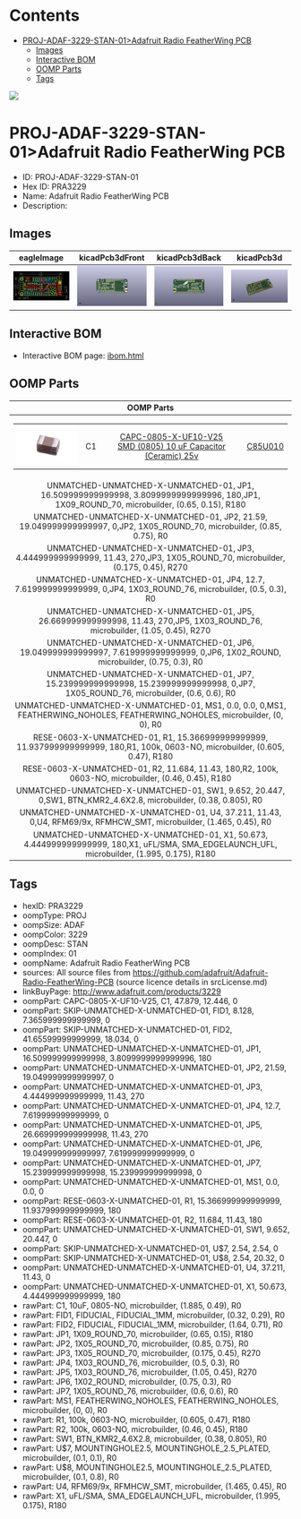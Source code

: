 



Contents
========

* [PROJ-ADAF-3229-STAN-01>Adafruit Radio FeatherWing PCB](#proj-adaf-3229-stan-01adafruit-radio-featherwing-pcb)
	* [Images](#images)
	* [Interactive BOM](#interactive-bom)
	* [OOMP Parts](#oomp-parts)
	* [Tags](#tags)
  
![][im]
# PROJ-ADAF-3229-STAN-01>Adafruit Radio FeatherWing PCB

- ID: PROJ-ADAF-3229-STAN-01
- Hex ID: PRA3229
- Name: Adafruit Radio FeatherWing PCB
- Description: 

## Images
  
  

|eagleImage|kicadPcb3dFront|kicadPcb3dBack|kicadPcb3d|
| :---: | :---: | :---: | :---: |
|[![eagleImage](eagleImage_140.png)](eagleImage_600.png)|[![kicadPcb3dFront](kicadPcb3dFront_140.png)](kicadPcb3dFront_600.png)|[![kicadPcb3dBack](kicadPcb3dBack_140.png)](kicadPcb3dBack_600.png)|[![kicadPcb3d](kicadPcb3d_140.png)](kicadPcb3d_600.png)|

## Interactive BOM

- Interactive BOM page: [ibom.html](kicad/bom/ibom.html)

## OOMP Parts
  

|OOMP Parts|
| :---: |
|<table><tr><td>![CAPC-0805-X-UF10-V25](https://raw.githubusercontent.com/oomlout/oomlout_OOMP_parts/main/CAPC-0805-X-UF10-V25/image_140.jpg)</td><td> C1</td><td>[CAPC-0805-X-UF10-V25<br>SMD (0805) 10 uF Capacitor (Ceramic) 25v](https://github.com/oomlout/oomlout_OOMP_parts/tree/main/CAPC-0805-X-UF10-V25/)</td><td>[C85U010](https://github.com/oomlout/oomlout_OOMP_parts/tree/main/CAPC-0805-X-UF10-V25/)</td></tr></table>|
|UNMATCHED-UNMATCHED-X-UNMATCHED-01, JP1, 16.509999999999998, 3.8099999999999996, 180,JP1, 1X09_ROUND_70, microbuilder, (0.65, 0.15), R180|
|UNMATCHED-UNMATCHED-X-UNMATCHED-01, JP2, 21.59, 19.049999999999997, 0,JP2, 1X05_ROUND_70, microbuilder, (0.85, 0.75), R0|
|UNMATCHED-UNMATCHED-X-UNMATCHED-01, JP3, 4.444999999999999, 11.43, 270,JP3, 1X05_ROUND_70, microbuilder, (0.175, 0.45), R270|
|UNMATCHED-UNMATCHED-X-UNMATCHED-01, JP4, 12.7, 7.619999999999999, 0,JP4, 1X03_ROUND_76, microbuilder, (0.5, 0.3), R0|
|UNMATCHED-UNMATCHED-X-UNMATCHED-01, JP5, 26.669999999999998, 11.43, 270,JP5, 1X03_ROUND_76, microbuilder, (1.05, 0.45), R270|
|UNMATCHED-UNMATCHED-X-UNMATCHED-01, JP6, 19.049999999999997, 7.619999999999999, 0,JP6, 1X02_ROUND, microbuilder, (0.75, 0.3), R0|
|UNMATCHED-UNMATCHED-X-UNMATCHED-01, JP7, 15.239999999999998, 15.239999999999998, 0,JP7, 1X05_ROUND_76, microbuilder, (0.6, 0.6), R0|
|UNMATCHED-UNMATCHED-X-UNMATCHED-01, MS1, 0.0, 0.0, 0,MS1, FEATHERWING_NOHOLES, FEATHERWING_NOHOLES, microbuilder, (0, 0), R0|
|RESE-0603-X-UNMATCHED-01, R1, 15.366999999999999, 11.937999999999999, 180,R1, 100k, 0603-NO, microbuilder, (0.605, 0.47), R180|
|RESE-0603-X-UNMATCHED-01, R2, 11.684, 11.43, 180,R2, 100k, 0603-NO, microbuilder, (0.46, 0.45), R180|
|UNMATCHED-UNMATCHED-X-UNMATCHED-01, SW1, 9.652, 20.447, 0,SW1, BTN_KMR2_4.6X2.8, microbuilder, (0.38, 0.805), R0|
|UNMATCHED-UNMATCHED-X-UNMATCHED-01, U4, 37.211, 11.43, 0,U4, RFM69/9x, RFMHCW_SMT, microbuilder, (1.465, 0.45), R0|
|UNMATCHED-UNMATCHED-X-UNMATCHED-01, X1, 50.673, 4.444999999999999, 180,X1, uFL/SMA, SMA_EDGELAUNCH_UFL, microbuilder, (1.995, 0.175), R180|

## Tags

- hexID: PRA3229
- oompType: PROJ
- oompSize: ADAF
- oompColor: 3229
- oompDesc: STAN
- oompIndex: 01
- oompName: Adafruit Radio FeatherWing PCB
- sources: All source files from https://github.com/adafruit/Adafruit-Radio-FeatherWing-PCB (source licence details in srcLicense.md)
- linkBuyPage: http://www.adafruit.com/products/3229
- oompPart: CAPC-0805-X-UF10-V25, C1, 47.879, 12.446, 0
- oompPart: SKIP-UNMATCHED-X-UNMATCHED-01, FID1, 8.128, 7.365999999999999, 0
- oompPart: SKIP-UNMATCHED-X-UNMATCHED-01, FID2, 41.65599999999999, 18.034, 0
- oompPart: UNMATCHED-UNMATCHED-X-UNMATCHED-01, JP1, 16.509999999999998, 3.8099999999999996, 180
- oompPart: UNMATCHED-UNMATCHED-X-UNMATCHED-01, JP2, 21.59, 19.049999999999997, 0
- oompPart: UNMATCHED-UNMATCHED-X-UNMATCHED-01, JP3, 4.444999999999999, 11.43, 270
- oompPart: UNMATCHED-UNMATCHED-X-UNMATCHED-01, JP4, 12.7, 7.619999999999999, 0
- oompPart: UNMATCHED-UNMATCHED-X-UNMATCHED-01, JP5, 26.669999999999998, 11.43, 270
- oompPart: UNMATCHED-UNMATCHED-X-UNMATCHED-01, JP6, 19.049999999999997, 7.619999999999999, 0
- oompPart: UNMATCHED-UNMATCHED-X-UNMATCHED-01, JP7, 15.239999999999998, 15.239999999999998, 0
- oompPart: UNMATCHED-UNMATCHED-X-UNMATCHED-01, MS1, 0.0, 0.0, 0
- oompPart: RESE-0603-X-UNMATCHED-01, R1, 15.366999999999999, 11.937999999999999, 180
- oompPart: RESE-0603-X-UNMATCHED-01, R2, 11.684, 11.43, 180
- oompPart: UNMATCHED-UNMATCHED-X-UNMATCHED-01, SW1, 9.652, 20.447, 0
- oompPart: SKIP-UNMATCHED-X-UNMATCHED-01, U$7, 2.54, 2.54, 0
- oompPart: SKIP-UNMATCHED-X-UNMATCHED-01, U$8, 2.54, 20.32, 0
- oompPart: UNMATCHED-UNMATCHED-X-UNMATCHED-01, U4, 37.211, 11.43, 0
- oompPart: UNMATCHED-UNMATCHED-X-UNMATCHED-01, X1, 50.673, 4.444999999999999, 180
- rawPart: C1, 10uF, 0805-NO, microbuilder, (1.885, 0.49), R0
- rawPart: FID1, FIDUCIAL, FIDUCIAL_1MM, microbuilder, (0.32, 0.29), R0
- rawPart: FID2, FIDUCIAL, FIDUCIAL_1MM, microbuilder, (1.64, 0.71), R0
- rawPart: JP1, 1X09_ROUND_70, microbuilder, (0.65, 0.15), R180
- rawPart: JP2, 1X05_ROUND_70, microbuilder, (0.85, 0.75), R0
- rawPart: JP3, 1X05_ROUND_70, microbuilder, (0.175, 0.45), R270
- rawPart: JP4, 1X03_ROUND_76, microbuilder, (0.5, 0.3), R0
- rawPart: JP5, 1X03_ROUND_76, microbuilder, (1.05, 0.45), R270
- rawPart: JP6, 1X02_ROUND, microbuilder, (0.75, 0.3), R0
- rawPart: JP7, 1X05_ROUND_76, microbuilder, (0.6, 0.6), R0
- rawPart: MS1, FEATHERWING_NOHOLES, FEATHERWING_NOHOLES, microbuilder, (0, 0), R0
- rawPart: R1, 100k, 0603-NO, microbuilder, (0.605, 0.47), R180
- rawPart: R2, 100k, 0603-NO, microbuilder, (0.46, 0.45), R180
- rawPart: SW1, BTN_KMR2_4.6X2.8, microbuilder, (0.38, 0.805), R0
- rawPart: U$7, MOUNTINGHOLE2.5, MOUNTINGHOLE_2.5_PLATED, microbuilder, (0.1, 0.1), R0
- rawPart: U$8, MOUNTINGHOLE2.5, MOUNTINGHOLE_2.5_PLATED, microbuilder, (0.1, 0.8), R0
- rawPart: U4, RFM69/9x, RFMHCW_SMT, microbuilder, (1.465, 0.45), R0
- rawPart: X1, uFL/SMA, SMA_EDGELAUNCH_UFL, microbuilder, (1.995, 0.175), R180



[im]: kicadPcb3d_450.png
